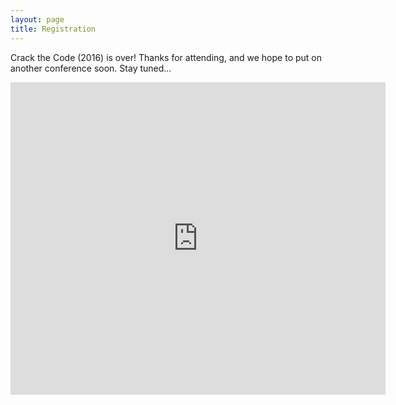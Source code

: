 ```yaml
---
layout: page
title: Registration
---
```


Crack the Code (2016) is over! Thanks for attending, and we hope to put on another conference soon. Stay tuned...

<iframe src="https://docs.google.com/forms/d/e/1FAIpQLSfJRWvtDyrp0DnKcy1ACoPj9H5G7EPN36x5BiSUNXNX5FXpVw/viewform?embedded=true" width="600" height="500" frameborder="0" marginheight="0" marginwidth="0">Loading...</iframe>
